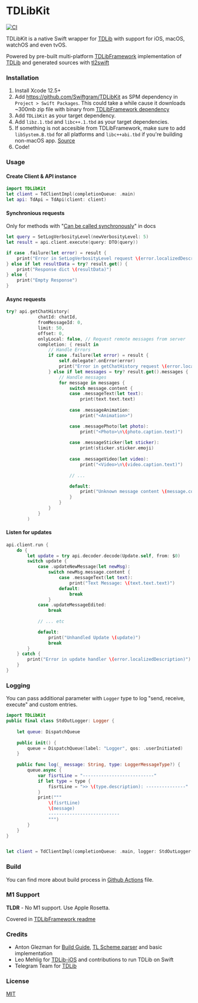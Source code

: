 # TDLibKit

[![CI](https://github.com/Swiftgram/TDLibKit/actions/workflows/ci.yml/badge.svg)](https://github.com/Swiftgram/TDLibKit/actions/workflows/ci.yml)

TDLibKit is a native Swift wrapper for [TDLib](https://github.com/tdlib/td) with support for iOS, macOS, watchOS and even tvOS.

Powered by pre-built multi-platform [TDLibFramework](https://github.com/Swiftgram/TDLibFramework) implementation of [TDLib](https://github.com/tdlib/td) and generated sources with [tl2swift](https://github.com/Swiftgram/tl2swift)

### Installation
1. Install Xcode 12.5+
2. Add https://github.com/Swiftgram/TDLibKit as SPM dependency in `Project > Swift Packages`. 
This could take a while cause it downloads ~300mb zip file with binary from [TDLibFramework dependency](https://github.com/Swiftgram/TDLibFramework)
1. Add `TDLibKit` as your target dependency.
2. Add `libz.1.tbd` and `libc++.1.tbd` as your target dependencies.
3. If something is not accesible from TDLibFramework, make sure to add `libSystem.B.tbd` for all platforms and `libc++abi.tbd` if you're building non-macOS app. [Source](https://github.com/modestman/tdlib-swift/blob/master/td-xcframework/td.xcodeproj/project.pbxproj#L301)
4. Code!


### Usage
#### Create Client & API instance
```swift
import TDLibKit
let client = TdClientImpl(completionQueue: .main)
let api: TdApi = TdApi(client: client)
```

#### Synchronious requests
Only for methods with "[Can be called synchronously](https://github.com/tdlib/td/blob/73d8fb4b3584633b0ffde97a20bbff6602e7a5c4/td/generate/scheme/td_api.tl#L4294)" in docs
```swift
let query = SetLogVerbosityLevel(newVerbosityLevel: 5)
let result = api.client.execute(query: DTO(query))

if case .failure(let error) = result {
    print("Error in SetLogVerbosityLevel request \(error.localizedDescription)")
} else if let resultData = try? result.get() {
    print("Response dict \(resultData)")
} else {
    print("Empty Response")
}
```


#### Async requests
```swift
try? api.getChatHistory(
            chatId: chatId,
            fromMessageId: 0,
            limit: 50,
            offset: 0,
            onlyLocal: false, // Request remote messages from server
            completion: { result in
                // Handle Errors
                if case .failure(let error) = result {
                    self.delegate?.onError(error)
                    print("Error in getChatHistory request \(error.localizedDescription)")
                } else if let messages = try? result.get().messages {
                    // Handle messages
                    for message in messages {
                        switch message.content {
                        case .messageText(let text):
                            print(text.text.text)
                            
                        case .messageAnimation:
                            print("<Animation>")

                        case .messagePhoto(let photo):
                            print("<Photo>\n\(photo.caption.text)")
                            
                        case .messageSticker(let sticker):
                            print(sticker.sticker.emoji)
                            
                        case .messageVideo(let video):
                            print("<Video>\n\(video.caption.text)")
                        
                        // ...

                        default:
                            print("Unknown message content \(message.content)")
                        }
                    }
                }
            }
        )
```


#### Listen for updates
```swift
api.client.run {
    do {
        let update = try api.decoder.decode(Update.self, from: $0)
        switch update {
            case .updateNewMessage(let newMsg):
                switch newMsg.message.content {
                    case .messageText(let text):
                        print("Text Message: \(text.text.text)")
                    default:
                        break
                }
            case .updateMessageEdited:
                break
                
            // ... etc

            default:
                print("Unhandled Update \(update)")
                break
        }
    } catch {
        print("Error in update handler \(error.localizedDescription)")
    }
}
```


### Logging
You can pass additional parameter with `Logger` type to log "send, receive, execute" and custom entries. 
```swift
import TDLibKit
public final class StdOutLogger: Logger {
    
    let queue: DispatchQueue
    
    public init() {
        queue = DispatchQueue(label: "Logger", qos: .userInitiated)
    }
    
    public func log(_ message: String, type: LoggerMessageType?) {
        queue.async {
            var fisrtLine = "---------------------------"
            if let type = type {
                fisrtLine = ">> \(type.description): ---------------"
            }
            print("""
                \(fisrtLine)
                \(message)
                ---------------------------
                """)
        }
    }
}


let client = TdClientImpl(completionQueue: .main, logger: StdOutLogger())
```

### Build
You can find more about build process in [Github Actions](.github/workflows/ci.yml) file.


### M1 Support
**TLDR** - No M1 support. Use Apple Rosetta.

Covered in [TDLibFramework readme](https://github.com/Swiftgram/TDLibFramework#m1-support) 

### Credits
- Anton Glezman for [Build Guide](https://github.com/modestman/tdlib-swift), [TL Scheme parser](https://github.com/modestman/tl2swift) and basic implementation
- Leo Mehlig for [TDLib-iOS](https://github.com/leoMehlig/TDLib-iOS) and contributions to run TDLib on Swift
- Telegram Team for [TDLib](https://github.com/tdlib/td)


### License
[MIT](LICENSE)
